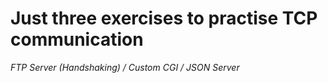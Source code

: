 # Just three exercises to practise TCP communication
<i>FTP Server (Handshaking) / Custom CGI / JSON Server</i>